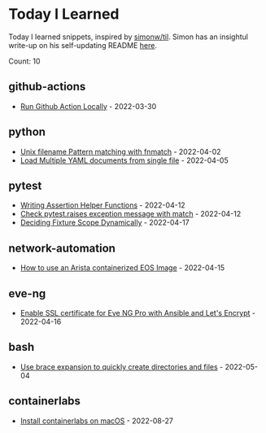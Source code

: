 # Today I Learned

Today I learned snippets, inspired by [simonw/til](https://github.com/simonw/til). Simon has an insightul write-up on his self-updating README [here](https://simonwillison.net/2020/Jul/10/self-updating-profile-readme/).

<!-- index starts -->

Count: 10


## github-actions


* [Run Github Action Locally](https://github.com/ttafsir/til/blob/main/github-actions/run-github-actions-locally.md) - 2022-03-30

## python


* [Unix filename Pattern matching with fnmatch](https://github.com/ttafsir/til/blob/main/python/unix-pattern-match-with-fnmatch.md) - 2022-04-02
* [Load Multiple YAML documents from single file](https://github.com/ttafsir/til/blob/main/python/load-multiple-yaml-documents-in-single-file.md) - 2022-04-05

## pytest


* [Writing Assertion Helper Functions](https://github.com/ttafsir/til/blob/main/pytest/writing-assertion-helper-functions.md) - 2022-04-12
* [Check pytest.raises exception message with match](https://github.com/ttafsir/til/blob/main/pytest/check-pytest-raises-message-with-match.md) - 2022-04-12
* [Deciding Fixture Scope Dynamically](https://github.com/ttafsir/til/blob/main/pytest/dynamic-fixture-scopes.md) - 2022-04-17

## network-automation


* [How to use an Arista containerized EOS Image](https://github.com/ttafsir/til/blob/main/network-automation/how-to-use-a-containerized-eos-image.md) - 2022-04-15

## eve-ng


* [Enable SSL certificate for Eve NG Pro with Ansible and Let's Encrypt](https://github.com/ttafsir/til/blob/main/eve-ng/certbot-ssl-certificate-for-eve-ng-pro-with-ansible.md) - 2022-04-16

## bash


* [Use brace expansion to quickly create directories and files](https://github.com/ttafsir/til/blob/main/bash/create-directories-and-files-with-brace-expansions.md) - 2022-05-04

## containerlabs


* [Install containerlabs on macOS](https://github.com/ttafsir/til/blob/main/containerlabs/install-containerlabs-on-macOS.md) - 2022-08-27